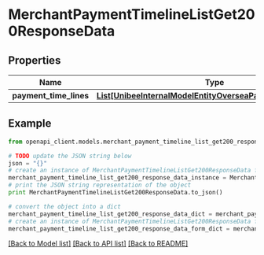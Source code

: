# MerchantPaymentTimelineListGet200ResponseData


## Properties

Name | Type | Description | Notes
------------ | ------------- | ------------- | -------------
**payment_time_lines** | [**List[UnibeeInternalModelEntityOverseaPayPaymentTimeline]**](UnibeeInternalModelEntityOverseaPayPaymentTimeline.md) | PaymentTimeLines | [optional] 

## Example

```python
from openapi_client.models.merchant_payment_timeline_list_get200_response_data import MerchantPaymentTimelineListGet200ResponseData

# TODO update the JSON string below
json = "{}"
# create an instance of MerchantPaymentTimelineListGet200ResponseData from a JSON string
merchant_payment_timeline_list_get200_response_data_instance = MerchantPaymentTimelineListGet200ResponseData.from_json(json)
# print the JSON string representation of the object
print MerchantPaymentTimelineListGet200ResponseData.to_json()

# convert the object into a dict
merchant_payment_timeline_list_get200_response_data_dict = merchant_payment_timeline_list_get200_response_data_instance.to_dict()
# create an instance of MerchantPaymentTimelineListGet200ResponseData from a dict
merchant_payment_timeline_list_get200_response_data_form_dict = merchant_payment_timeline_list_get200_response_data.from_dict(merchant_payment_timeline_list_get200_response_data_dict)
```
[[Back to Model list]](../README.md#documentation-for-models) [[Back to API list]](../README.md#documentation-for-api-endpoints) [[Back to README]](../README.md)


